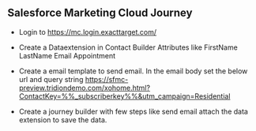 ## Salesforce Marketing Cloud Journey 

- Login to https://mc.login.exacttarget.com/

- Create a Dataextension in Contact Builder
		Attributes like 
			FirstName
			LastName
			Email
			Appointment
			
- Create a email template to send email.
			In the email body set the below url and query string
			https://sfmc-preview.tridiondemo.com/xohome.html?ContactKey=%%_subscriberkey%%&utm_campaign=Residential
			
- Create a journey builder
		with few steps like send email attach the data extension to save the data.
		

		
